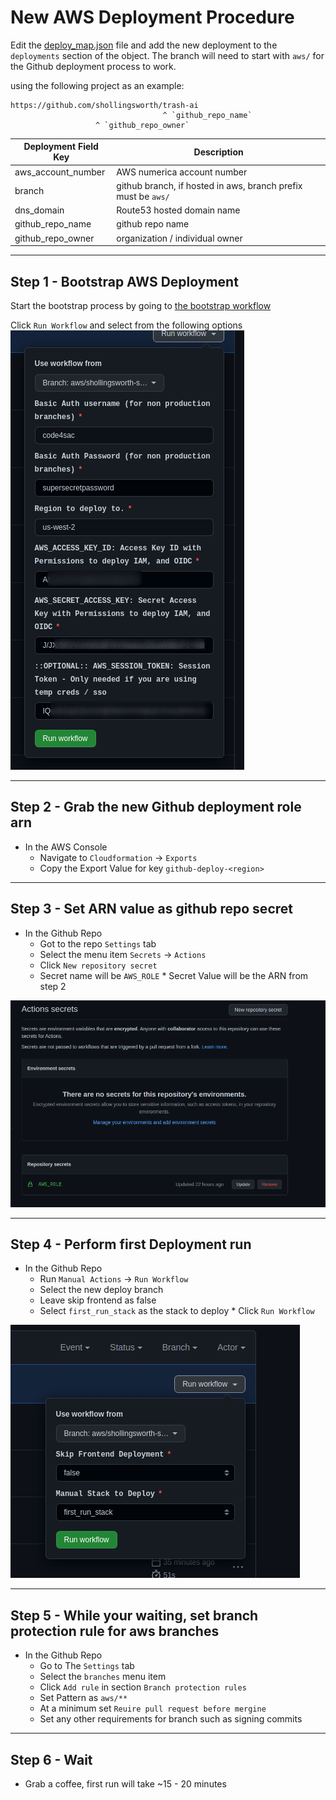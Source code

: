 # New AWS Deployment Procedure

Edit the [deploy_map.json](../deploy_map.json) file and add the new deployment to the `deployments` section of the object.
The branch will need to start with `aws/` for the Github deployment process to
work.

using the following project as an example:

```
https://github.com/shollingsworth/trash-ai
                                  ^ `github_repo_name`
                   ^ `github_repo_owner`
```

| Deployment Field Key | Description                                                   |
| -------------------- | ------------------------------------------------------------- |
| aws_account_number   | AWS numerica account number                                   |
| branch               | github branch, if hosted in aws, branch prefix must be `aws/` |
| dns_domain           | Route53 hosted domain name                                    |
| github_repo_name     | github repo name                                              |
| github_repo_owner    | organization / individual owner                               |

---

## Step 1 - Bootstrap AWS Deployment

Start the bootstrap process by going to [the bootstrap workflow](https://github.com/shollingsworth/trash-ai/actions/workflows/bootstrap.yml)

Click `Run Workflow` and select from the following options
![Boostrap Screenshot](./aws_bootstrap.png)

---

## Step 2 - Grab the new Github deployment role arn

-   In the AWS Console
    -   Navigate to `Cloudformation` -> `Exports`
    -   Copy the Export Value for key `github-deploy-<region>`

---

## Step 3 - Set ARN value as github repo secret

-   In the Github Repo
    -   Got to the repo `Settings` tab
    -   Select the menu item `Secrets` -> `Actions`
    -   Click `New repository secret`
    -   Secret name will be `AWS_ROLE` \* Secret Value will be the ARN from step 2

![Secret Setup](./role_secret.png)

---

## Step 4 - Perform first Deployment run

-   In the Github Repo
    -   Run `Manual Actions` -> `Run Workflow`
    -   Select the new deploy branch
    -   Leave skip frontend as false
    -   Select `first_run_stack` as the stack to deploy \* Click `Run Workflow`

![First Run Action](./first_run.png)

---

## Step 5 - While your waiting, set branch protection rule for aws branches

-   In the Github Repo
    -   Go to The `Settings` tab
    -   Select the `branches` menu item
    -   Click `Add rule` in section `Branch protection rules`
    -   Set Pattern as `aws/**`
    -   At a minimum set `Reuire pull request before mergine`
    -   Set any other requirements for branch such as signing commits

---

## Step 6 - Wait

-   Grab a coffee, first run will take ~15 - 20 minutes
